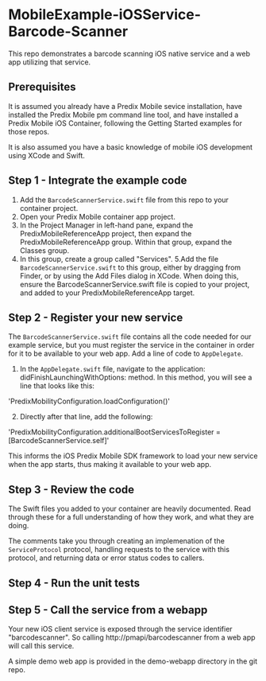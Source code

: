 # MobileExample-iOSService-Barcode-Scanner
This repo demonstrates a barcode scanning iOS native service and a web app utilizing that service.

## Prerequisites
It is assumed you already have a Predix Mobile sevice installation, have installed the Predix Mobile pm command line tool, and have installed a Predix Mobile iOS Container, following the Getting Started examples for those repos.

It is also assumed you have a basic knowledge of mobile iOS development using XCode and Swift.

## Step 1 - Integrate the example code

1. Add the `BarcodeScannerService.swift` file from this repo to your container project.
2. Open your Predix Mobile container app project. 
3. In the Project Manager in left-hand pane, expand the PredixMobileReferenceApp project, then expand the PredixMobileReferenceApp group. Within that group, expand the Classes group. 
4. In this group, create a group called "Services".
5.Add the file `BarcodeScannerService.swift` to this group, either by dragging from Finder, or by using the Add Files dialog in XCode. When doing this, ensure the BarcodeScannerService.swift file is copied to your project, and added to your PredixMobileReferenceApp target.

## Step 2 - Register your new service

The `BarcodeScannerService.swift` file contains all the code needed for our example service, but you must register the service in the container in order for it to be available to your web app. Add a line of code to `AppDelegate`.

1. In the `AppDelegate.swift` file, navigate to the application: didFinishLaunchingWithOptions: method. In this method, you will see a line that looks like this:

  'PredixMobilityConfiguration.loadConfiguration()'

2. Directly after that line, add the following:

  'PredixMobilityConfiguration.additionalBootServicesToRegister = [BarcodeScannerService.self]'
  
This informs the iOS Predix Mobile SDK framework to load your new service when the app starts, thus making it available to your web app.

## Step 3 - Review the code

The Swift files you added to your container are heavily documented. Read through these for a full understanding of how they work, and what they are doing.

The comments take you through creating an implemenation of the `ServiceProtocol` protocol, handling requests to the service with this protocol, and returning data or error status codes to callers.

## Step 4 - Run the unit tests

## Step 5 - Call the service from a webapp

Your new iOS client service is exposed through the service identifier "barcodescanner". So calling http://pmapi/barcodescanner from a web app will call this service.

A simple demo web app is provided in the demo-webapp directory in the git repo.
